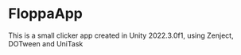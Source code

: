 # FloppaApp
This is a small clicker app created in Unity 2022.3.0f1, using Zenject, DOTween and UniTask
